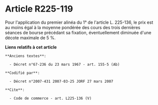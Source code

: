 # Article R225-119

Pour l'application du premier alinéa du 1° de l'article L. 225-136, le prix est au moins égal à la moyenne pondérée des cours
des trois dernières séances de bourse précédant sa fixation, éventuellement diminuée d'une décote maximale de 5 %.

**Liens relatifs à cet article**

	**Anciens textes**:

	  - Décret n°67-236 du 23 mars 1967 - art. 155-5 (Ab)

	**Codifié par**:

	  - Décret n°2007-431 2007-03-25 JORF 27 mars 2007

	**Cite**:

	  - Code de commerce - art. L225-136 (V)
